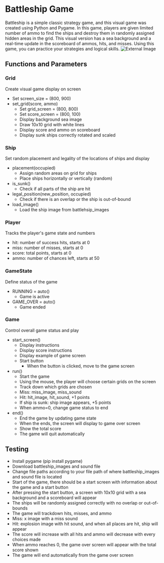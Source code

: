 # Battleship Game
Battleship is a simple classic strategy game, and this visual game was created using Python and Pygame. In this game, players are given limited number of ammo to find the ships and destroy them in randomly assigned hidden areas in the grid. This visual version has a sea background and a real-time update in the scoreboard of ammos, hits, and misses. Using this game, you can practice your strategies and logical skills.
![External Image](https://github.com/ekim573/battleship_game/blob/main/battleship_images/example.gif)

## Functions and Parameters
### Grid
Create visual game display on screen
* Set screen_size = (800, 900)
* set_grid(score, ammo)
  * Set grid_screen = (800, 800)
  * Set score_screen = (800, 100)
  * Display background sea image
  * Draw 10x10 grid with white lines
  * Display score and ammo on scoreboard
  * Display sunk ships correctly rotated and scaled
  
### Ship
Set random placement and legality of the locations of ships and display
* placement(occupied)
  * Assign random areas on grid for ships
  * Place ships horizontally or vertically (random)
* is_sunk()
  * Check if all parts of the ship are hit
* legal_position(new_position, occupied)
  * Check if there is an overlap or the ship is out-of-bound
* load_image()
  * Load the ship image from battlehsip_images

### Player
Tracks the player's game state and numbers
* hit: number of success hits, starts at 0
* miss: number of misses, starts at 0
* score: total points, starts at 0
* ammo: number of chances left, starts at 50

### GameState
Define status of the game
* RUNNING = auto()
  * Game is active
* GAME_OVER = auto()
  * Game ended

### Game
Control overall game status and play
* start_screen()
  * Display instructions
  * Display score instructions
  * Display example of game screen
  * Start button
    * When the button is clicked, move to the game screen
* run()
  * Start the game
  * Using the mouse, the player will choose certain grids on the screen
  * Track down which grids are chosen
  * Miss: miss_image, miss_sound
  * Hit: hit_image, hit_sound, +1 points
  * If ship is sunk: ship image appears, +5 points
  * When ammo=0, change game status to end
* end()
  * End the game by updating game state
  * When the ends, the screen will display to game over screen
  * Show the total score
  * The game will quit automatically

## Testing
* Install pygame (pip install pygame)
* Download battleship_images and sound file
* Change file paths according to your file path of where battleship_images and sound file is located
* Start of the game, there should be a start screen with information about the game and a start button
* After pressing the start button, a screen with 10x10 grid with a sea background and a scoreboard will appear
* The ships will be randomly assigned correctly with no overlap or out-of-bounds
* The game will trackdown hits, misses, and ammo
* Miss: x image with a miss sound
* Hit: explosion image with hit sound, and when all places are hit, ship will appear
* The score will increase with all hits and ammo will decrease with every choices made
* When ammo reaches 0, the game over screen will appear with the total score shown
* The game will end automatically from the game over screen
